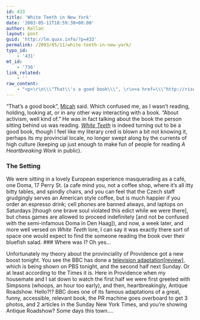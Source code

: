 ```yaml
---
id: 433
title: 'White Teeth in New York'
date: '2003-05-11T18:59:30+00:00'
author: Kellan
layout: post
guid: 'http://lm.quxx.info/?p=433'
permalink: /2003/05/11/white-teeth-in-new-york/
typo_id:
    - '431'
mt_id:
    - '736'
link_related:
    - ''
raw_content:
    - "<p>\r\n\\\"That\\'s a good book\\\", \r\n<a href=\\\"http://riseup.net/~micah/nerf/\\\">Micah</a> said. Which confused me, as I wasn\\'t reading,\r\nholding, looking at, or in any other way interacting with a book. \\\"About\r\nactivism, well kind of.\\\"  He was in fact talking about the book the person\r\nsitting behind us was reading.  \r\n<a href=\\\"http://allconsuming.net/item.cgi?isbn=0375703861\\\"><cite>White\r\nTeeth</cite></a> is indeed\r\nturning out to be a good book, though I\r\nfeel like my literary cred is blown a bit not knowing it, perhaps its my\r\nprovincial locale, no longer swept along by the currents of high culture\r\n(keeping up just enough to make fun of people for reading <cite>A Heartbreaking\r\nWork</cite> in public).\r\n</p>\r\n<p>\r\n<h3>The Setting</h3>\r\n We were sitting in a lovely European experience masquerading as a caf&eacute;, one\r\n Doma, 17 Perry St. (a cafe mind you, not a coffee shop, where it\\'s all itty\r\n bitty tables, and spindly chairs, and you can feel that the Czech staff grudgingly\r\n serves an American style coffee, but is much happier if you order an espresso\r\n drink; cell phones are banned always, and laptops on Saturdays [though one\r\n brave soul violated this edict while we were there], but chess games are\r\n allowed to proceed indefinitely [and not be confused with the semi-infamous\r\n Doma in Den Haag]), and now, a week later, and more well versed on\r\n <cite>White Teeth</cite> lore, I can say it was exactly there sort of space one would expect\r\n to find the someone reading the book over their bluefish salad.\r\n </p>\r\n <p>\r\n <h3>Where was I? Oh yes...</h3>\r\n Unfortunately my theory about the provinciality of Providence got a new boost\r\n tonight.  You see the BBC has done a <a\r\n href=\\\"http://nytimes.com/2003/05/11/arts/television/11SMIT.html\\\">television\r\n adaptation</a>[<a\r\n href=\\\"http://nytimes.com/2003/05/09/arts/television/09TVWK.html\\\" title=\\\"I try\r\n to save reviews until after I\\'ve seen a work\\\">review</a>], which is being shown\r\n on PBS tonight, and the second half next Sunday.  Or at least according to the\r\n Times it is.  Here in Providence when my housemate and I sat down to watch the\r\n first half we were first greeted with Simpsons (whoops, an hour too early), and\r\n then, heartbreakingly, Antique Roadshow.  Hello?!?  BBC does one of its famous\r\n adaptations of a great, funny, accessible, relevant book, the PR machine goes\r\n overboard to get 3 photos, and 2 articles in the Sunday New York Times, and\r\n you\\'re showing Antique Roadshow?  Some days this town....\r\n </p>"
---
```


“That’s a good book”, [Micah](http://riseup.net/~micah/nerf/) said. Which confused me, as I wasn’t reading, holding, looking at, or in any other way interacting with a book. “About activism, well kind of.” He was in fact talking about the book the person sitting behind us was reading. [<cite>White Teeth</cite>](http://allconsuming.net/item.cgi?isbn=0375703861) is indeed turning out to be a good book, though I feel like my literary cred is blown a bit not knowing it, perhaps its my provincial locale, no longer swept along by the currents of high culture (keeping up just enough to make fun of people for reading <cite>A Heartbreaking Work</cite> in public).

### The Setting

 We were sitting in a lovely European experience masquerading as a café, one Doma, 17 Perry St. (a cafe mind you, not a coffee shop, where it’s all itty bitty tables, and spindly chairs, and you can feel that the Czech staff grudgingly serves an American style coffee, but is much happier if you order an espresso drink; cell phones are banned always, and laptops on Saturdays \[though one brave soul violated this edict while we were there\], but chess games are allowed to proceed indefinitely \[and not be confused with the semi-infamous Doma in Den Haag\]), and now, a week later, and more well versed on <cite>White Teeth</cite> lore, I can say it was exactly there sort of space one would expect to find the someone reading the book over their bluefish salad. ### Where was I? Oh yes…

 Unfortunately my theory about the provinciality of Providence got a new boost tonight. You see the BBC has done a [television adaptation](http://nytimes.com/2003/05/11/arts/television/11SMIT.html)\[[review](http://nytimes.com/2003/05/09/arts/television/09TVWK.html "I try
 to save reviews until after I've seen a work")\], which is being shown on PBS tonight, and the second half next Sunday. Or at least according to the Times it is. Here in Providence when my housemate and I sat down to watch the first half we were first greeted with Simpsons (whoops, an hour too early), and then, heartbreakingly, Antique Roadshow. Hello?!? BBC does one of its famous adaptations of a great, funny, accessible, relevant book, the PR machine goes overboard to get 3 photos, and 2 articles in the Sunday New York Times, and you’re showing Antique Roadshow? Some days this town…. 